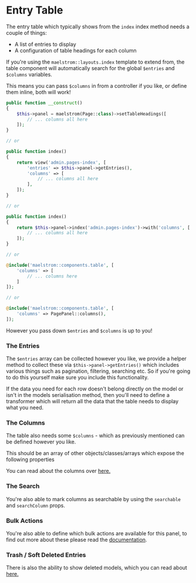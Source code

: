 # Entry Table

The entry table which typically shows from the `index` index method needs a couple of things:

- A list of entries to display
- A configuration of table headings for each column

If you're using the `maelstrom::layouts.index` template to extend from, the table component will automatically search for the global `$entries` and `$columns` variables.

This means you can pass `$columns` in from a controller if you like, or define them inline, both will work!

```php
public function __construct()
{
    $this->panel = maelstrom(Page::class)->setTableHeadings([
        // ... columns all here
    ]);
}

// or

public function index()
{
    return view('admin.pages-index', [
        'entries' => $this->panel->getEntries(),
        'columns' => [
            // ... columns all here
        ],
    ]);
}

// or

public function index()
{
    return $this->panel->index('admin.pages-index')->with('columns', [
        // ... columns all here
    ]);
}

// or

@include('maelstrom::components.table', [
    'columns' => [
        // ... columns here
    ]
]);

// or

@include('maelstrom::components.table', [
    'columns' => PagePanel::columns(),
]);
```

However you pass down `$entries` and `$columns` is up to you! 

### The Entries

The `$entries` array can be collected however you like, we provide a helper method to collect these via `$this->panel->getEntries()` which includes various things such as pagination, filtering, searching etc. So if you're going to do this yourself make sure you include this functionality.

If the data you need for each row doesn't belong directly on the model or isn't in the models serialisation method, then you'll need to define a transformer which will return all the data that the table needs to display what you need.

### The Columns

The table also needs some `$columns` - which as previously mentioned can be defined however you like.

This should be an array of other objects/classes/arrays which expose the following properties

You can read about the columns over [here.](./columns.md)

### The Search

You're also able to mark columns as searchable by using the `searchable` and `searchColumn` props.

### Bulk Actions

You're also able to define which bulk actions are available for this panel, to find out more about these please read the [documentation](../advance/bulk-actions.md).

### Trash / Soft Deleted Entries

There is also the ability to show deleted models, which you can read about [here.](../advance/trash.md)
